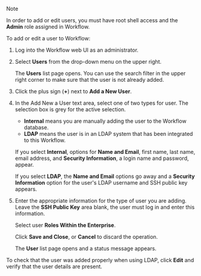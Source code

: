 <div class="admonition-note"><p class="admonition-note-title">Note</p><div class="admonition-note-text">

In order to add or edit users, you must have root shell access and the
**Admin** role assigned in Workflow.

</div></div>

To add or edit a user to Workflow:

1.  Log into the Workflow web UI as an administrator.

2.  Select **Users** from the drop-down menu on the upper right.

    The **Users** list page opens. You can use the search filter in the
    upper right corner to make sure that the user is not already added.

3.  Click the plus sign (**+**) next to **Add a New User**.

4.  In the Add New a User text area, select one of two types for user.
    The selection box is grey for the active selection.

    -   **Internal** means you are manually adding the user to the
        Workflow database.
    -   **LDAP** means the user is in an LDAP system that has been
        integrated to this Workflow.

    If you select **Internal**, options for **Name and Email**, first
    name, last name, email address, and **Security Information**, a
    login name and password, appear.

    If you select **LDAP**, the **Name and Email** options go away and a
    **Security Information** option for the user's LDAP username and SSH
    public key appears.

5.  Enter the appropriate information for the type of user you are
    adding. Leave the **SSH Public Key** area blank, the user must log
    in and enter this information.

    Select user **Roles Within the Enterprise**.

    Click **Save and Close**, or **Cancel** to discard the operation.

    The **User** list page opens and a status message appears.

To check that the user was added properly when using LDAP, click
**Edit** and verify that the user details are present.